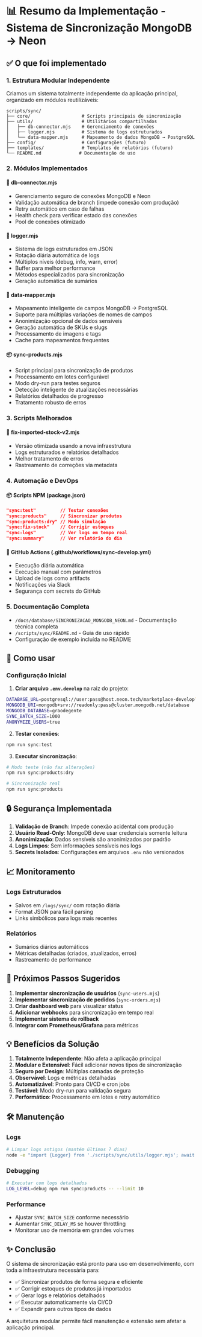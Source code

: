 # 📊 Resumo da Implementação - Sistema de Sincronização MongoDB → Neon

## ✅ O que foi implementado

### 1. **Estrutura Modular Independente**

Criamos um sistema totalmente independente da aplicação principal, organizado em módulos reutilizáveis:

```
scripts/sync/
├── core/                   # Scripts principais de sincronização
├── utils/                  # Utilitários compartilhados
│   ├── db-connector.mjs    # Gerenciamento de conexões
│   ├── logger.mjs          # Sistema de logs estruturados
│   └── data-mapper.mjs     # Mapeamento de dados MongoDB → PostgreSQL
├── config/                 # Configurações (futuro)
├── templates/              # Templates de relatórios (futuro)
└── README.md              # Documentação de uso
```

### 2. **Módulos Implementados**

#### 🔌 **db-connector.mjs**
- Gerenciamento seguro de conexões MongoDB e Neon
- Validação automática de branch (impede conexão com produção)
- Retry automático em caso de falhas
- Health check para verificar estado das conexões
- Pool de conexões otimizado

#### 📝 **logger.mjs**
- Sistema de logs estruturados em JSON
- Rotação diária automática de logs
- Múltiplos níveis (debug, info, warn, error)
- Buffer para melhor performance
- Métodos especializados para sincronização
- Geração automática de sumários

#### 🔄 **data-mapper.mjs**
- Mapeamento inteligente de campos MongoDB → PostgreSQL
- Suporte para múltiplas variações de nomes de campos
- Anonimização opcional de dados sensíveis
- Geração automática de SKUs e slugs
- Processamento de imagens e tags
- Cache para mapeamentos frequentes

#### 📦 **sync-products.mjs**
- Script principal para sincronização de produtos
- Processamento em lotes configurável
- Modo dry-run para testes seguros
- Detecção inteligente de atualizações necessárias
- Relatórios detalhados de progresso
- Tratamento robusto de erros

### 3. **Scripts Melhorados**

#### 🔧 **fix-imported-stock-v2.mjs**
- Versão otimizada usando a nova infraestrutura
- Logs estruturados e relatórios detalhados
- Melhor tratamento de erros
- Rastreamento de correções via metadata

### 4. **Automação e DevOps**

#### 📦 **Scripts NPM** (package.json)
```json
"sync:test"         // Testar conexões
"sync:products"     // Sincronizar produtos
"sync:products:dry" // Modo simulação
"sync:fix-stock"    // Corrigir estoques
"sync:logs"         // Ver logs em tempo real
"sync:summary"      // Ver relatório do dia
```

#### 🚀 **GitHub Actions** (.github/workflows/sync-develop.yml)
- Execução diária automática
- Execução manual com parâmetros
- Upload de logs como artifacts
- Notificações via Slack
- Segurança com secrets do GitHub

### 5. **Documentação Completa**

- `/docs/database/SINCRONIZACAO_MONGODB_NEON.md` - Documentação técnica completa
- `/scripts/sync/README.md` - Guia de uso rápido
- Configuração de exemplo incluída no README

## 🚀 Como usar

### Configuração Inicial

1. **Criar arquivo `.env.develop`** na raiz do projeto:
```bash
DATABASE_URL=postgresql://user:pass@host.neon.tech/marketplace-develop?sslmode=require
MONGODB_URI=mongodb+srv://readonly:pass@cluster.mongodb.net/database
MONGODB_DATABASE=graodegente
SYNC_BATCH_SIZE=1000
ANONYMIZE_USERS=true
```

2. **Testar conexões**:
```bash
npm run sync:test
```

3. **Executar sincronização**:
```bash
# Modo teste (não faz alterações)
npm run sync:products:dry

# Sincronização real
npm run sync:products
```

## 🔒 Segurança Implementada

1. **Validação de Branch**: Impede conexão acidental com produção
2. **Usuário Read-Only**: MongoDB deve usar credenciais somente leitura
3. **Anonimização**: Dados sensíveis são anonimizados por padrão
4. **Logs Limpos**: Sem informações sensíveis nos logs
5. **Secrets Isolados**: Configurações em arquivos `.env` não versionados

## 📈 Monitoramento

### Logs Estruturados
- Salvos em `/logs/sync/` com rotação diária
- Format JSON para fácil parsing
- Links simbólicos para logs mais recentes

### Relatórios
- Sumários diários automáticos
- Métricas detalhadas (criados, atualizados, erros)
- Rastreamento de performance

## 🔄 Próximos Passos Sugeridos

1. **Implementar sincronização de usuários** (`sync-users.mjs`)
2. **Implementar sincronização de pedidos** (`sync-orders.mjs`)
3. **Criar dashboard web** para visualizar status
4. **Adicionar webhooks** para sincronização em tempo real
5. **Implementar sistema de rollback**
6. **Integrar com Prometheus/Grafana** para métricas

## 💡 Benefícios da Solução

1. **Totalmente Independente**: Não afeta a aplicação principal
2. **Modular e Extensível**: Fácil adicionar novos tipos de sincronização
3. **Seguro por Design**: Múltiplas camadas de proteção
4. **Observável**: Logs e métricas detalhadas
5. **Automatizável**: Pronto para CI/CD e cron jobs
6. **Testável**: Modo dry-run para validação segura
7. **Performático**: Processamento em lotes e retry automático

## 🛠️ Manutenção

### Logs
```bash
# Limpar logs antigos (mantém últimos 7 dias)
node -e "import {Logger} from './scripts/sync/utils/logger.mjs'; await new Logger().cleanup(7)"
```

### Debugging
```bash
# Executar com logs detalhados
LOG_LEVEL=debug npm run sync:products -- --limit 10
```

### Performance
- Ajustar `SYNC_BATCH_SIZE` conforme necessário
- Aumentar `SYNC_DELAY_MS` se houver throttling
- Monitorar uso de memória em grandes volumes

## ✨ Conclusão

O sistema de sincronização está pronto para uso em desenvolvimento, com toda a infraestrutura necessária para:

- ✅ Sincronizar produtos de forma segura e eficiente
- ✅ Corrigir estoques de produtos já importados
- ✅ Gerar logs e relatórios detalhados
- ✅ Executar automaticamente via CI/CD
- ✅ Expandir para outros tipos de dados

A arquitetura modular permite fácil manutenção e extensão sem afetar a aplicação principal. 